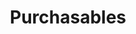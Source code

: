 ---
subTitle: "SERVICE / PRODUCT ADVERTISING" 
title: "Purchasables"
tags: portfolio
order: 4
img: "/assets/images/projects/advertising-thumb.jpg"
linkText: "view project"
cases:
  - header: "Champagne Nicolas Feuillatte Piccolo"
    description: |
        Virgin Oil Co. took a first step for visual refreshment during the summer 2013. This traditional italian american restaurant in the centre of Helsinki was opened back in 2010 so the time was right for some adjustments. A new marketing strategy according to certain customer profiles was drawn up and original visual identity decomposed for analysis. The name Virgin Oil Co. is an imaginary title for a fictive olive oil importer located in New York during 1920’ies. The location, decade and theme itself were retained, but aesthetically refined for more sophisticated and simplified look. Naturally the table menu was the first utensil to be updated.

        <span class="bold">Original Virgin Oil & Co. insignia</span>: Jarkko Nevakallio, <span class="bold">Copywriter</span>: Katri Karsi | <span class="bold">Client</span>: Juha Hauta, HOK-Elanto Restaurants
---